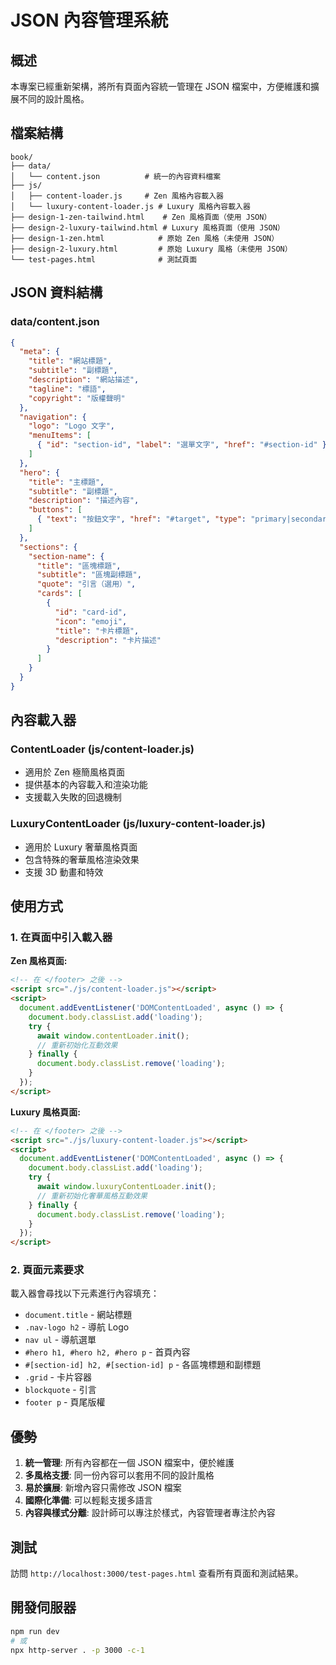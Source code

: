 # JSON 內容管理系統

## 概述

本專案已經重新架構，將所有頁面內容統一管理在 JSON 檔案中，方便維護和擴展不同的設計風格。

## 檔案結構

```
book/
├── data/
│   └── content.json          # 統一的內容資料檔案
├── js/
│   ├── content-loader.js     # Zen 風格內容載入器
│   └── luxury-content-loader.js # Luxury 風格內容載入器
├── design-1-zen-tailwind.html    # Zen 風格頁面（使用 JSON）
├── design-2-luxury-tailwind.html # Luxury 風格頁面（使用 JSON）
├── design-1-zen.html            # 原始 Zen 風格（未使用 JSON）
├── design-2-luxury.html         # 原始 Luxury 風格（未使用 JSON）
└── test-pages.html              # 測試頁面
```

## JSON 資料結構

### data/content.json

```json
{
  "meta": {
    "title": "網站標題",
    "subtitle": "副標題",
    "description": "網站描述",
    "tagline": "標語",
    "copyright": "版權聲明"
  },
  "navigation": {
    "logo": "Logo 文字",
    "menuItems": [
      { "id": "section-id", "label": "選單文字", "href": "#section-id" }
    ]
  },
  "hero": {
    "title": "主標題",
    "subtitle": "副標題",
    "description": "描述內容",
    "buttons": [
      { "text": "按鈕文字", "href": "#target", "type": "primary|secondary" }
    ]
  },
  "sections": {
    "section-name": {
      "title": "區塊標題",
      "subtitle": "區塊副標題",
      "quote": "引言（選用）",
      "cards": [
        {
          "id": "card-id",
          "icon": "emoji",
          "title": "卡片標題",
          "description": "卡片描述"
        }
      ]
    }
  }
}
```

## 內容載入器

### ContentLoader (js/content-loader.js)
- 適用於 Zen 極簡風格頁面
- 提供基本的內容載入和渲染功能
- 支援載入失敗的回退機制

### LuxuryContentLoader (js/luxury-content-loader.js)  
- 適用於 Luxury 奢華風格頁面
- 包含特殊的奢華風格渲染效果
- 支援 3D 動畫和特效

## 使用方式

### 1. 在頁面中引入載入器

**Zen 風格頁面:**
```html
<!-- 在 </footer> 之後 -->
<script src="./js/content-loader.js"></script>
<script>
  document.addEventListener('DOMContentLoaded', async () => {
    document.body.classList.add('loading');
    try {
      await window.contentLoader.init();
      // 重新初始化互動效果
    } finally {
      document.body.classList.remove('loading');
    }
  });
</script>
```

**Luxury 風格頁面:**
```html
<!-- 在 </footer> 之後 -->
<script src="./js/luxury-content-loader.js"></script>
<script>
  document.addEventListener('DOMContentLoaded', async () => {
    document.body.classList.add('loading');
    try {
      await window.luxuryContentLoader.init();
      // 重新初始化奢華風格互動效果
    } finally {
      document.body.classList.remove('loading');
    }
  });
</script>
```

### 2. 頁面元素要求

載入器會尋找以下元素進行內容填充：

- `document.title` - 網站標題
- `.nav-logo h2` - 導航 Logo
- `nav ul` - 導航選單
- `#hero h1, #hero h2, #hero p` - 首頁內容
- `#[section-id] h2, #[section-id] p` - 各區塊標題和副標題
- `.grid` - 卡片容器
- `blockquote` - 引言
- `footer p` - 頁尾版權

## 優勢

1. **統一管理**: 所有內容都在一個 JSON 檔案中，便於維護
2. **多風格支援**: 同一份內容可以套用不同的設計風格
3. **易於擴展**: 新增內容只需修改 JSON 檔案
4. **國際化準備**: 可以輕鬆支援多語言
5. **內容與樣式分離**: 設計師可以專注於樣式，內容管理者專注於內容

## 測試

訪問 `http://localhost:3000/test-pages.html` 查看所有頁面和測試結果。

## 開發伺服器

```bash
npm run dev
# 或
npx http-server . -p 3000 -c-1
```